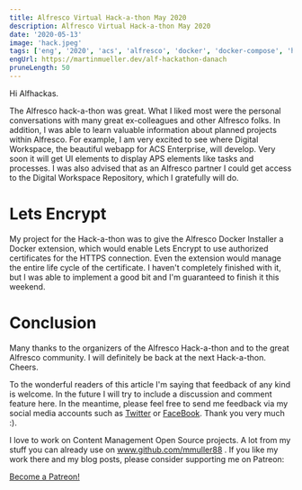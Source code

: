 ```yaml
---
title: Alfresco Virtual Hack-a-thon May 2020
description: Alfresco Virtual Hack-a-thon May 2020
date: '2020-05-13'
image: 'hack.jpeg'
tags: ['eng', '2020', 'acs', 'alfresco', 'docker', 'docker-compose', 'hackathon']
engUrl: https://martinmueller.dev/alf-hackathon-danach
pruneLength: 50
---
```


Hi Alfhackas.

The Alfresco hack-a-thon was great. What I liked most were the personal conversations with many great ex-colleagues and other Alfresco folks. In addition, I was able to learn valuable information about planned projects within Alfresco. For example, I am very excited to see where Digital Workspace, the beautiful webapp for ACS Enterprise, will develop. Very soon it will get UI elements to display APS elements like tasks and processes. I was also advised that as an Alfresco partner I could get access to the Digital Workspace Repository, which I gratefully will do.

# Lets Encrypt
My project for the Hack-a-thon was to give the Alfresco Docker Installer a Docker extension, which would enable Lets Encrypt to use authorized certificates for the HTTPS connection. Even the extension would manage the entire life cycle of the certificate. I haven't completely finished with it, but I was able to implement a good bit and I'm guaranteed to finish it this weekend.

# Conclusion
Many thanks to the organizers of the Alfresco Hack-a-thon and to the great Alfresco community. I will definitely be back at the next Hack-a-thon. Cheers.

To the wonderful readers of this article I'm saying that feedback of any kind is welcome. In the future I will try to include a discussion and comment feature here. In the meantime, please feel free to send me feedback via my social media accounts such as [Twitter](https://twitter.com/MartinMueller_) or [FaceBook](https://www.facebook.com/martin.muller.10485). Thank you very much :).

I love to work on Content Management Open Source projects. A lot from my stuff you can already use on www.github.com/mmuller88 . If you like my work there and my blog posts, please consider supporting me on Patreon:

<a href="https://www.patreon.com/bePatron?u=29010217" data-patreon-widget-type="become-patron-button">Become a Patreon!</a><script async src="https://c6.patreon.com/becomePatronButton.bundle.js"></script>